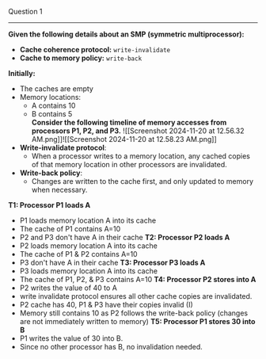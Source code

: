 Question 1
___
**Given the following details about an SMP (symmetric multiprocessor):**

- **Cache coherence protocol:** `write-invalidate`
- **Cache to memory policy:** `write-back`

**Initially:**
- The caches are empty  
- Memory locations:  
  - A contains 10  
  - B contains 5  
**Consider the following timeline of memory accesses from processors P1, P2, and P3.**
![[Screenshot 2024-11-20 at 12.56.32 AM.png]]![[Screenshot 2024-11-20 at 12.58.23 AM.png]]
- **Write-invalidate protocol**:
    - When a processor writes to a memory location, any cached copies of that memory location in other processors are invalidated.
- **Write-back policy**:
    - Changes are written to the cache first, and only updated to memory when necessary.

**T1: Processor P1 loads A**
- P1 loads memory location A into its cache
- The cache of P1 contains A=10
- P2 and P3 don't have A in their cache 
**T2: Processor P2 loads A**
- P2 loads memory location A into its cache
- The cache of P1 & P2 contains A=10
- P3 don't have A in their cache 
**T3: Processor P3 loads A**
- P3 loads memory location A into its cache
- The cache of P1, P2, & P3 contains A=10
**T4: Processor P2 stores into A**
- P2 writes the value of 40 to A
- write invalidate protocol ensures all other cache copies are invalidated. 
- P2 cache has 40, P1 & P3 have their copies invalid (I)
- Memory still contains 10 as P2 follows the write-back policy (changes are not immediately written to memory)
**T5: Processor P1 stores 30 into B**
- P1 writes the value of 30 into B.
- Since no other processor has B, no invalidation needed.
